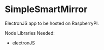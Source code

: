 # SimpleSmartMirror
ElectronJS app to be hosted on RaspberryPI.

Node Libraries Needed:
- electronJS
